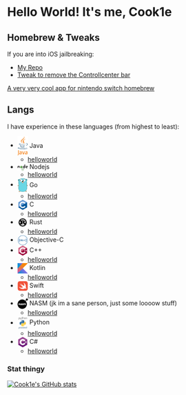 # Hello World! It's me, Cook1e

## Homebrew & Tweaks
If you are into iOS jailbreaking:
  * [My Repo](https://aptrepo.github.io)
  * [Tweak to remove the Controllcenter bar](https://github.com/legendary-cookie/noccls)

[A very very cool app for nintendo switch homebrew](https://github.com/legendary-cookie/superusefullapplication)

## Langs
I have experience in these languages (from highest to least):
* <img valign="middle" src="assets/java.svg" width="24px" /> Java
  * [helloworld](https://github.com/legendary-cookie/legendary-cookie/blob/main/HelloWorld.java)
* <img valign="middle" src="assets/nodejs.svg" width="24px" /> Nodejs
  * [helloworld](https://github.com/legendary-cookie/legendary-cookie/blob/main/helloworld.js)
* <img valign="middle" src="assets/go.svg" width="24px" /> Go
  * [helloworld](https://github.com/legendary-cookie/legendary-cookie/blob/main/helloworld.go)
* <img valign="middle" src="assets/c.svg" width="24px" /> C
  * [helloworld](https://github.com/legendary-cookie/legendary-cookie/blob/main/helloworld.c)
* <img valign="middle" src="assets/rust.svg" width="24px" /> Rust
  * [helloworld](https://github.com/legendary-cookie/legendary-cookie/blob/main/helloworld.rs)
* <img valign="middle" src="assets/objc.svg" width="24px" /> Objective-C
* <img valign="middle" src="assets/c++.svg" width="24px" /> C++
  * [helloworld](https://github.com/legendary-cookie/legendary-cookie/blob/main/helloworld.cpp)
* <img valign="middle" src="assets/kotlin.svg" width="24px" /> Kotlin
  * [helloworld](https://github.com/legendary-cookie/legendary-cookie/blob/main/helloworld.kt)
* <img valign="middle" src="assets/swift.svg" width="24px" /> Swift
  * [helloworld](https://github.com/legendary-cookie/legendary-cookie/blob/main/helloworld.swift)
* <img valign="middle" src="assets/nasm.svg" width="24px" /> NASM (jk im a sane person, just some loooow stuff)
  * [helloworld](https://github.com/legendary-cookie/legendary-cookie/blob/main/helloworld.asm)
* <img valign="middle" src="assets/python.svg" width="24px" /> Python
  * [helloworld](https://github.com/legendary-cookie/legendary-cookie/blob/main/helloworld.py)
* <img valign="middle" src="assets/csharp.svg" width="24px" /> C#
  * [helloworld](https://github.com/legendary-cookie/legendary-cookie/blob/main/helloworld.cs)

### Stat thingy
[![Cook1e's GitHub stats](https://github-readme-stats.vercel.app/api?username=legendary-cookie)](https://github.com/anuraghazra/github-readme-stats)
